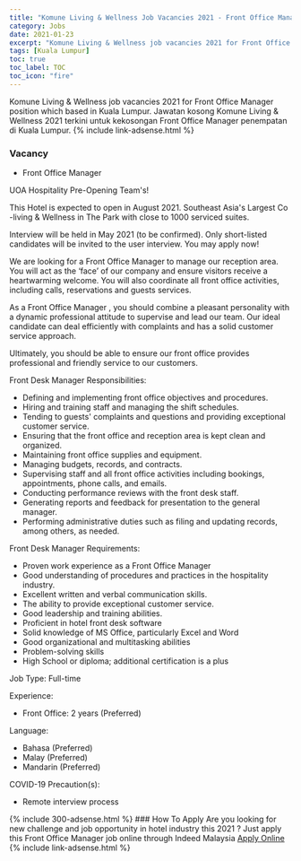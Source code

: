 ```yaml
---
title: "Komune Living & Wellness Job Vacancies 2021 - Front Office Manager" 
category: Jobs 
date: 2021-01-23 
excerpt: "Komune Living & Wellness job vacancies 2021 for Front Office Manager position which based in Kuala Lumpur. Jawatan kosong Komune Living & Wellness 2021 terkini untuk kekosongan Front Office Manager penempatan di Kuala Lumpur" 
tags: [Kuala Lumpur] 
toc: true 
toc_label: TOC 
toc_icon: "fire" 
--- 
```


Komune Living & Wellness job vacancies 2021 for Front Office Manager position which based in Kuala Lumpur. Jawatan kosong Komune Living & Wellness 2021 terkini untuk kekosongan Front Office Manager penempatan di Kuala Lumpur. 
{% include link-adsense.html %} 
### Vacancy 
- Front Office Manager 
<div><p>UOA Hospitality Pre-Opening Team's!</p><p>This Hotel is expected to open in August 2021. Southeast Asia's Largest Co -living &amp; Wellness in The Park with close to 1000 serviced suites.</p><p>Interview will be held in May 2021 (to be confirmed). Only short-listed candidates will be invited to the user interview. You may apply now!</p><p>We are looking for a Front Office Manager to manage our reception area. You will act as the &#8216;face&#8217; of our company and ensure visitors receive a heartwarming welcome. You will also coordinate all front office activities, including calls, reservations and guests services.</p><p>As a Front Office Manager , you should combine a pleasant personality with a dynamic professional attitude to supervise and lead our team. Our ideal candidate can deal efficiently with complaints and has a solid customer service approach.</p><p>Ultimately, you should be able to ensure our front office provides professional and friendly service to our customers.</p><p>Front Desk Manager Responsibilities:</p><ul><li>Defining and implementing front office objectives and procedures.</li><li>Hiring and training staff and managing the shift schedules.</li><li>Tending to guests' complaints and questions and providing exceptional customer service.</li><li>Ensuring that the front office and reception area is kept clean and organized.</li><li>Maintaining front office supplies and equipment.</li><li>Managing budgets, records, and contracts.</li><li>Supervising staff and all front office activities including bookings, appointments, phone calls, and emails.</li><li>Conducting performance reviews with the front desk staff.</li><li>Generating reports and feedback for presentation to the general manager.</li><li>Performing administrative duties such as filing and updating records, among others, as needed.</li></ul><p>Front Desk Manager Requirements:</p><ul><li>Proven work experience as a Front Office Manager</li><li>Good understanding of procedures and practices in the hospitality industry.</li><li>Excellent written and verbal communication skills.</li><li>The ability to provide exceptional customer service.</li><li>Good leadership and training abilities.</li><li>Proficient in hotel front desk software</li><li>Solid knowledge of MS Office, particularly Excel and Word</li><li>Good organizational and multitasking abilities</li><li>Problem-solving skills</li><li>High School or diploma; additional certification is a plus</li></ul><p>Job Type: Full-time</p><p>Experience:</p><ul><li>Front Office: 2 years (Preferred)</li></ul><p>Language:</p><ul><li>Bahasa (Preferred)</li><li>Malay (Preferred)</li><li>Mandarin (Preferred)</li></ul><p>COVID-19 Precaution(s):</p><ul><li>Remote interview process</li></ul></div> 
{% include 300-adsense.html %} 
### How To Apply 
Are you looking for new challenge and job opportunity in hotel industry this 2021 ?
Just apply this Front Office Manager job online through Indeed Malaysia 
<a href="https://malaysia.indeed.com/viewjob?jk=17140ca147b9c63f" class="btn btn--info" target="_blank" rel="nofollow noopenner">Apply Online</a> 
{% include link-adsense.html %} 